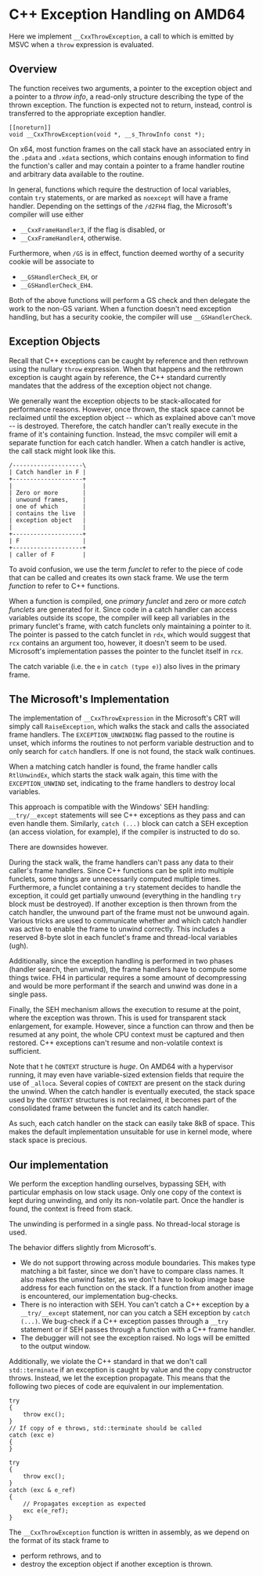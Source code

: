 # C++ Exception Handling on AMD64

Here we implement `__CxxThrowException`, a call to which is
emitted by MSVC when a `throw` expression is evaluated.

## Overview

The function
receives two arguments, a pointer to the exception object and a pointer
to a *throw info*, a read-only structure describing the type of the thrown
exception. The function is expected not to return, instead, control
is transferred to the appropriate exception handler.

    [[noreturn]]
    void __CxxThrowException(void *, __s_ThrowInfo const *);

On x64, most function frames on the call stack have an associated entry
in the `.pdata` and `.xdata` sections, which contains enough information
to find the function's caller and may contain a pointer to a frame handler
routine and arbitrary data available to the routine.

In general, functions which require the destruction of local variables,
contain `try` statements, or are marked as `noexcept` will have a frame
handler. Depending on the settings of the `/d2FH4` flag, the Microsoft's
compiler will use either

* `__CxxFrameHandler3`, if the flag is disabled, or
* `__CxxFrameHandler4`, otherwise.

Furthermore, when `/GS` is in effect, function deemed worthy of a security
cookie will be associate to

* `__GSHandlerCheck_EH`, or
* `__GSHandlerCheck_EH4`.

Both of the above functions will perform a GS check and then delegate
the work to the non-GS variant. When a function doesn't need
exception handling, but has a security cookie, the compiler will use
`__GSHandlerCheck`.

## Exception Objects

Recall that C++ exceptions can be caught by reference and then rethrown
using the nullary `throw` expression. When that happens and the rethrown
exception is caught again by reference, the C++ standard currently mandates
that the address of the exception object not change.

We generally want the exception objects to be stack-allocated for performance
reasons. However, once thrown, the stack space cannot be reclaimed until
the exception object -- which as explained above can't move -- is destroyed.
Therefore, the catch handler can't really execute in the frame of it's
containing function. Instead, the msvc compiler will emit a separate function
for each catch handler. When a catch handler is active, the call stack
might look like this.

    /--------------------\
    | Catch handler in F |
    +--------------------+
    |                    |
    | Zero or more       |
    | unwound frames,    |
    | one of which       |
    | contains the live  |
    | exception object   |
    |                    |
    +--------------------+
    | F                  |
    +--------------------+
    | caller of F        |

To avoid confusion, we use the term *funclet* to refer to the piece of code
that can be called and creates its own stack frame. We use the term
*function* to refer to C++ functions.

When a function is compiled, one *primary funclet* and zero or more
*catch funclets* are generated for it. Since code in a catch handler
can access variables outside its scope, the compiler will keep all
variables in the primary funclet's frame, with catch funclets only
maintaining a pointer to it. The pointer is passed to the catch funclet
in `rdx`, which would suggest that `rcx` contains an argument too, however,
it doesn't seem to be used. Microsoft's implementation passes the pointer
to the funclet itself in `rcx`.

The catch variable (i.e. the `e` in `catch (type e)`) also lives in
the primary frame.

## The Microsoft's Implementation

The implementation of `__CxxThrowExpression` in the Microsoft's CRT will
simply call `RaiseException`, which walks the stack and calls the associated
frame handlers. The `EXCEPTION_UNWINDING` flag passed to the routine
is unset, which informs the routines to not perform variable destruction
and to only search for `catch` handlers. If one is not found, the stack walk
continues.

When a matching catch handler is found, the frame handler calls
`RtlUnwindEx`, which starts the stack walk again, this time with the
`EXCEPTION_UNWIND` set, indicating to the frame handlers to destroy local
variables.

This approach is compatible with the Windows' SEH handling: `__try/__except`
statements will see C++ exceptions as they pass and can even handle them.
Similarly, `catch (...)` block can catch a SEH exception (an access
violation, for example), if the compiler is instructed to do so.

There are downsides however.

During the stack walk, the frame handlers can't pass any data to their
caller's frame handlers. Since C++ functions can be split into multiple
funclets, some things are unnecessarily computed multiple times.
Furthermore, a funclet containing a `try` statement decides to
handle the exception, it could get partially unwound (everything in the
handling `try` block must be destroyed). If another exception is then
thrown from the catch handler, the unwound part of the frame must not be
unwound again. Various tricks are used to communicate whether and which
catch handler was active to enable the frame to unwind correctly. This
includes a reserved 8-byte slot in each funclet's frame and thread-local
variables (ugh).

Additionally, since the exception handling is performed in two phases (handler
search, then unwind), the frame handlers have to compute some things twice.
FH4 in particular requires a some amount of decompressing and would be
more performant if the search and unwind was done in a single pass.

Finally, the SEH mechanism allows the execution to resume at the point,
where the exception was thrown. This is used for transparent stack enlargement,
for example. However, since a function can throw and then be resumed
at any point, the whole CPU context must be captured and then restored.
C++ exceptions can't resume and non-volatile context is sufficient.

Note that t he `CONTEXT` structure is *huge*. On AMD64 with a hypervisor
running, it may even have variable-sized extension fields that require
the use of `_alloca`. Several copies of `CONTEXT` are present on the stack
during the unwind. When the catch handler is eventually executed, the stack
space used by the `CONTEXT` structures is not reclaimed, it becomes
part of the consolidated frame between the funclet and its catch handler.

As such, each catch handler on the stack can easily take 8kB of space.
This makes the default implementation unsuitable for use in kernel mode,
where stack space is precious.

## Our implementation

We perform the exception handling ourselves, bypassing SEH, with particular
emphasis on low stack usage. Only one copy of the context is kept
during unwinding, and only its non-volatile part. Once the handler is found,
the context is freed from stack.

The unwinding is performed in a single pass. No thread-local storage is used.

The behavior differs slightly from Microsoft's.

* We do not support throwing across module boundaries. This makes type
  matching a bit faster, since we don't have to compare class names.
  It also makes the unwind faster, as we don't have to lookup image
  base address for each function on the stack. If a function from another
  image is encountered, our implementation bug-checks.
* There is no interaction with SEH. You can't catch a C++ exception
  by a `__try/__except` statement, nor can you catch a SEH exception by
  `catch (...)`. We bug-check if a C++ exception passes through a `__try`
  statement or if SEH passes through a function with a C++ frame handler.
* The debugger will not see the exception raised. No logs will be emitted
  to the output window.

Additionally, we violate the C++ standard in that we don't call
`std::terminate` if an exception is caught by value and the copy constructor
throws. Instead, we let the exception propagate. This means that the following
two pieces of code are equivalent in our implementation.

    try
    {
        throw exc();
    }
    // If copy of e throws, std::terminate should be called
    catch (exc e)
    {
    }

    try
    {
        throw exc();
    }
    catch (exc & e_ref)
    {
        // Propagates exception as expected
        exc e(e_ref);
    }

The `__CxxThrowException` function is written in assembly, as we depend on
the format of its stack frame to

* perform rethrows, and to
* destroy the exception object if another exception is thrown.
